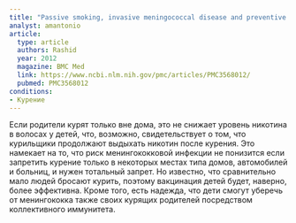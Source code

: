 ```yaml
---
title: "Passive smoking, invasive meningococcal disease and preventive measures: a commentary"
analyst: amantonio
article:
  type: article
  authors: Rashid
  year: 2012
  magazine: BMC Med
  link: https://www.ncbi.nlm.nih.gov/pmc/articles/PMC3568012/
  pubmed: PMC3568012
conditions:
- Курение
---
```


Если родители курят только вне дома, это не снижает уровень никотина в волосах у детей, что, возможно, свидетельствует о том, что курильщики продолжают выдыхать никотин после курения. Это намекает на то, что риск менингококковой инфекции не понизится если запретить курение только в некоторых местах типа домов, автомобилей и больниц, и нужен тотальный запрет. Но известно, что сравнительно мало людей бросают курить, поэтому вакцинация детей будет, наверно, более эффективна. Кроме того, есть надежда, что дети смогут уберечь от менингококка также своих курящих родителей посредством коллективного иммунитета.
